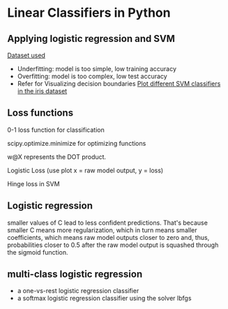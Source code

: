 # Linear Classifiers in Python

## Applying logistic regression and SVM

[Dataset used](http://ai.stanford.edu/~amaas/data/sentiment/)

- Underfitting: model is too simple, low training accuracy
- Overfitting: model is too complex, low test accuracy
- Refer for Visualizing decision boundaries [Plot different SVM classifiers in the iris dataset](http://scikit-learn.org/stable/auto_examples/svm/plot_iris.html)

## Loss functions

0-1 loss function for classification

scipy.optimize.minimize for optimizing functions

w@X represents the DOT product.

Logistic Loss (use plot x = raw model output, y = loss)

Hinge loss in SVM

## Logistic regression

smaller values of C lead to less confident predictions. That's because smaller C means more regularization, which in turn means smaller coefficients, which means raw model outputs closer to zero and, thus, probabilities closer to 0.5 after the raw model output is squashed through the sigmoid function.

## multi-class logistic regression

- a one-vs-rest logistic regression classifier
- a softmax logistic regression classifier using the solver lbfgs
